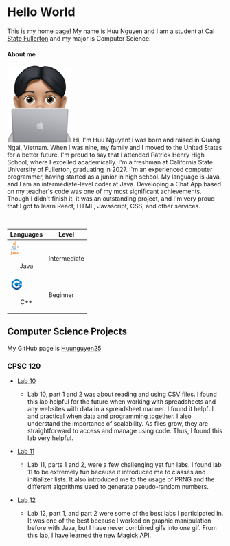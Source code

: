 # Hello World

This is my home page! My name is Huu Nguyen and I am a student at [Cal State Fullerton](http://www.fullerton.edu/) and my major is Computer Science.

#### About me 
<img src="images/memoji_279x332.PNG" alt="drawing" width="150"/>
<p1>Hi, I'm Huu Nguyen! I was born and raised in Quang Ngai, Vietnam. When I was nine, my family and I moved to the United States for a better future.
I'm proud to say that I attended Patrick Henry High School, where I excelled academically. I'm a freshman at California State University of Fullerton, 
graduating in 2027. I'm an experienced computer programmer, having started as a junior in high school. My language is Java, and I am an intermediate-level coder at Java. Developing a Chat App based on my teacher's code was one of my most significant achievements. Though I didn't finish it, it was an outstanding project, and I'm very proud that I got to learn React, HTML, Javascript, CSS, and other services.</p1>

<br> <!-- This line break separates the paragraph and the table -->

|  Languages  |    Level    |
|-------------|-------------|
|<img src="images/Java_logo.png" alt="drawing" width="20"/>  <p style="text-align: center;">Java</p>         |Intermediate |
|<img src="images/cplusplus_logo.png" alt="drawing" width="30"/> <p style="text-align: center;">C++</p>           |Beginner     |

## Computer Science Projects

My GitHub page is [Huunguyen25](https://github.com/huunguyen25)

### CPSC 120

* [Lab 10](https://github.com/cpsc-fall-2023/cpsc-120-lab-10-adrian-huu-2)

    * Lab 10, part 1 and 2 was about reading and using CSV files. I found this lab 
    helpful for the future when working with spreadsheets and any websites with data 
    in a spreadsheet manner. I found it helpful and practical when data and programming 
    together. I also understand the importance of scalability. As files grow, they are 
    straightforward to access and manage using code. Thus, I found this lab very helpful.

* [Lab 11](https://github.com/cpsc-fall-2023/cpsc-120-lab-11-huu-luis)

    * Lab 11, parts 1 and 2, were a few challenging yet fun labs. I found lab 11 
    to be extremely fun because it introduced me to classes and initializer lists. 
    It also introduced me to the usage of PRNG and the different algorithms used to 
    generate pseudo-random numbers.


* [Lab 12](https://github.com/cpsc-fall-2023/cpsc-120-lab-12-huu-dylan-2)

    * Lab 12, part 1, and part 2 were some of the best labs I participated 
    in. It was one of the best because I worked on graphic manipulation 
    before with Java, but I have never combined gifs into one gif. From 
    this lab, I have learned the new Magick API.
